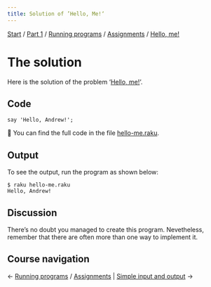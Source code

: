 ```yaml
---
title: Solution of ’Hello, Me!‘
---
```


[Start](../../../..) / [Part 1](../../../../part1) / [Running programs](../../..) / [Assignments](../..) / [Hello, me!](..)

# The solution

Here is the solution of the problem ‘[Hello, me!](../)‘.

## Code

    say 'Hello, Andrew!';

🦋 You can find the full code in the file [hello-me.raku](https://github.com/ash/raku-course/blob/master/running-programs/assignments/hello-me/solution/hello-me.raku).

## Output

To see the output, run the program as shown below:

    $ raku hello-me.raku 
    Hello, Andrew!

## Discussion

There’s no doubt you managed to create this program. Nevetheless, remember that there are often more than one way to implement it.

## Course navigation

← [Running programs](../../..) / [Assignments](../..) | [Simple input and output](../../../simple-input-output) →
